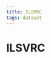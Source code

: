 ```yaml
---
title: ILSVRC
tags: dataset 
---
```


# ILSVRC

































































